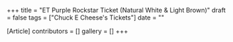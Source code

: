 +++
title = "ET Purple Rockstar Ticket (Natural White & Light Brown)"
draft = false
tags = ["Chuck E Cheese's Tickets"]
date = ""

[Article]
contributors = []
gallery = []
+++